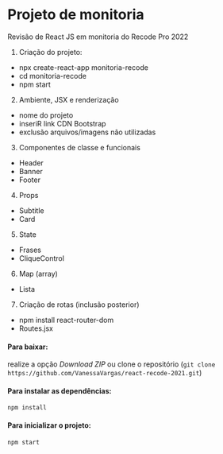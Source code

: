# Projeto de monitoria

Revisão de React JS em monitoria do Recode Pro 2022

1. Criação do projeto:
- npx create-react-app monitoria-recode
- cd monitoria-recode
- npm start

2. Ambiente, JSX e renderização
- nome do projeto
- inseriR link CDN Bootstrap
- exclusão arquivos/imagens não utilizadas

3. Componentes de classe e funcionais
- Header
- Banner
- Footer

4. Props
- Subtitle
- Card

5. State
- Frases
- CliqueControl

6. Map (array)
- Lista

7. Criação de rotas (inclusão posterior)
- npm install react-router-dom
- Routes.jsx

#### Para baixar:
realize a opção *Download ZIP* ou clone o repositório (`git clone https://github.com/VanessaVargas/react-recode-2021.git`)

#### Para instalar as dependências:
`npm install`

#### Para inicializar o projeto:
`npm start`